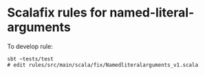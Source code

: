 # Scalafix rules for named-literal-arguments

To develop rule:
```
sbt ~tests/test
# edit rules/src/main/scala/fix/Namedliteralarguments_v1.scala
```
